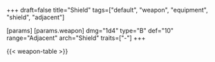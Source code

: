 +++
draft=false
title="Shield"
tags=["default", "weapon", "equipment", "shield", "adjacent"]

[params]
  [params.weapon]
    dmg="1d4"
    type="B"
    def="10"
    range="Adjacent"
    arch="Shield"
    traits=["-"]
+++

{{< weapon-table >}}


